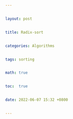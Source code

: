 ```yaml
---


layout: post


title: Radix-sort


categories: Algorithms


tags: sorting


math: true


toc:  true


date: 2022-06-07 15:32 +0800


---
```

